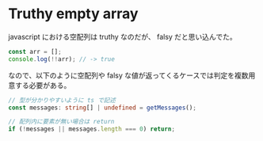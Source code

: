 # Truthy empty array

javascript における空配列は truthy なのだが、 falsy だと思い込んでた。

```javascript
const arr = [];
console.log(!!arr); // -> true
```

なので、以下のように空配列や falsy な値が返ってくるケースでは判定を複数用意する必要がある。

```typescript
// 型が分かりやすいように ts で記述
const messages: string[] | undefined = getMessages();

// 配列内に要素が無い場合は return
if (!messages || messages.length === 0) return;
```
